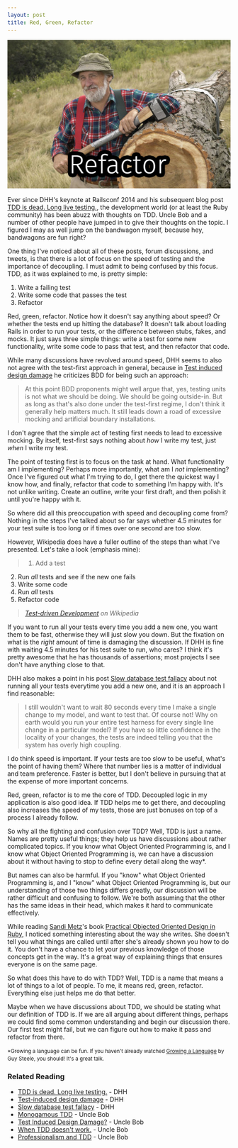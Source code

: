 ```yaml
---
layout: post
title: Red, Green, Refactor
---
```


![Red, Green, Refactor](/images/posts/red-green-refactor.jpg)

Ever since DHH's keynote at Railsconf 2014 and his subsequent blog post [TDD is dead. Long live testing.](http://david.heinemeierhansson.com/2014/tdd-is-dead-long-live-testing.html), the development world (or at least the Ruby community) has been abuzz with thoughts on TDD. Uncle Bob and a number of other people have jumped in to give their thoughts on the topic. I figured I may as well jump on the bandwagon myself, because hey, bandwagons are fun right?

One thing I've noticed about all of these posts, forum discussions, and tweets, is that there is a lot of focus on the speed of testing and the importance of decoupling. I must admit to being confused by this focus. TDD, as it was explained to me, is pretty simple:

1. <span>Write a failing test</span>
2. <span>Write some code that passes the test</span>
3. <span>Refactor</span>

Red, green, refactor. Notice how it doesn't say anything about speed? Or whether the tests end up hitting the database? It doesn't talk about loading Rails in order to run your tests, or the difference between stubs, fakes, and mocks. It just says three simple things: write a test for some new functionality, write some code to pass that test, and then refactor that code.

While many discussions have revolved around speed, DHH seems to also not agree with the test-first approach in general, because in [Test induced design damage](http://david.heinemeierhansson.com/2014/test-induced-design-damage.html) he criticizes BDD for being such an approach:

> At this point BDD proponents might well argue that, yes, testing units is not what we should be doing. We should be going outside-in. But as long as that's also done under the test-first regime, I don't think it generally help matters much. It still leads down a road of excessive mocking and artificial boundary installations.

I don't agree that the simple act of testing first needs to lead to excessive mocking. By itself, test-first says nothing about *how* I write my test, just *when* I write my test.

The point of testing first is to focus on the task at hand. What functionality am I implementing? Perhaps more importantly, what am I *not* implementing? Once I've figured out what I'm trying to do, I get there the quickest way I know how, and finally, refactor that code to something I'm happy with. It's not unlike writing. Create an outline, write your first draft, and then polish it until you're happy with it.

So where did all this preoccupation with speed and decoupling come from? Nothing in the steps I've talked about so far says whether 4.5 minutes for your test suite is too long or if times over one second are too slow.

However, Wikipedia does have a fuller outline of the steps than what I've presented. Let's take a look (emphasis mine):

> 1. <span>Add a test</span>
2. <span>Run *all* tests and see if the new one fails</span>
3. <span>Write some code</span>
4. <span>Run *all* tests</span>
5. <span>Refactor code</span>

> <cite>[Test-driven Development](http://en.wikipedia.org/wiki/Test-driven_development) on Wikipedia</cite>

If you want to run all your tests every time you add a new one, you want them to be fast, otherwise they will just slow you down. But the fixation on what is the *right* amount of time is damaging the discussion. If DHH is fine with waiting 4.5 minutes for his test suite to run, who cares? I think it's pretty awesome that he has thousands of assertions; most projects I see don't have anything close to that.

DHH also makes a point in his post [Slow database test fallacy](http://david.heinemeierhansson.com/2014/slow-database-test-fallacy.html) about not running all your tests everytime you add a new one, and it is an approach I find reasonable:

> I still wouldn't want to wait 80 seconds every time I make a single change to my model, and want to test that. Of course not! Why on earth would you run your entire test harness for every single line change in a particular model? If you have so little confidence in the locality of your changes, the tests are indeed telling you that the system has overly high coupling.

I do think speed is important. If your tests are too slow to be useful, what's the point of having them? Where that number lies is a matter of individual and team preference. Faster is better, but I don't believe in pursuing that at the expense of more important concerns.

Red, green, refactor is to me the core of TDD. Decoupled logic in my application is also good idea. If TDD helps me to get there, and decoupling also increases the speed of my tests, those are just bonuses on top of a process I already follow.

So why all the fighting and confusion over TDD? Well, TDD is just a name. Names are pretty useful things; they help us have discussions about rather complicated topics. If you know what Object Oriented Programming is, and I know what Object Oriented Programming is, we can have a discussion about it without having to stop to define every detail along the way*.

But names can also be harmful. If you "know" what Object Oriented Programming is, and I "know" what Object Oriented Programming is, but our understanding of those two things differs greatly, our discussion will be rather difficult and confusing to follow. We're both assuming that the other has the same ideas in their head, which makes it hard to communicate effectively.

While reading [Sandi Metz](http://www.sandimetz.com/)'s book [Practical Objected Oriented Design in Ruby](http://www.sandimetz.com/poodr/), I noticed something interesting about the way she writes. She doesn't tell you what things are called until after she's already shown you how to do it. You don't have a chance to let your previous knowledge of those concepts get in the way. It's a great way of explaining things that ensures everyone is on the same page.

So what does this have to do with TDD? Well, TDD is a name that means a lot of things to a lot of people. To me, it means red, green, refactor. Everything else just helps me do that better.

Maybe when we have discussions about TDD, we should be stating what our definition of TDD is. If we are all arguing about different things, perhaps we could find some common understanding and begin our discussion there. Our first test might fail, but we can figure out how to make it pass and refactor from there.

<small>*Growing a language can be fun. If you haven't already watched [Growing a Language](https://www.youtube.com/watch?v=_ahvzDzKdB0) by Guy Steele, you should! It's a great talk.</small>

### Related Reading
- [TDD is dead. Long live testing.](http://david.heinemeierhansson.com/2014/tdd-is-dead-long-live-testing.html) - DHH
- [Test-induced design damage](http://david.heinemeierhansson.com/2014/test-induced-design-damage.html) - DHH
- [Slow database test fallacy](http://david.heinemeierhansson.com/2014/slow-database-test-fallacy.html) - DHH
- [Monogamous TDD](http://blog.8thlight.com/uncle-bob/2014/04/25/MonogamousTDD.html) - Uncle Bob
- [Test Induced Design Damage?](http://blog.8thlight.com/uncle-bob/2014/05/01/Design-Damage.html) - Uncle Bob
- [When TDD doesn't work.](http://blog.8thlight.com/uncle-bob/2014/04/30/When-tdd-does-not-work.html) - Uncle Bob
- [Professionalism and TDD](http://blog.8thlight.com/uncle-bob/2014/05/02/ProfessionalismAndTDD.html) - Uncle Bob
